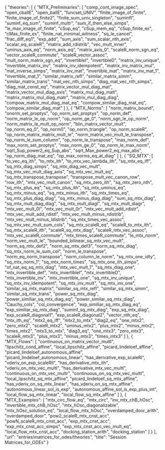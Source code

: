 {
    "theories": [
        {
            "MTX_Preliminaries": [
                "comp_cont_image_spec",
                "open_cballE",
                "open_ballE",
                "funcset_UNIV",
                "finite_image_of_finite",
                "finite_image_of_finite2",
                "finite_sum_univ_singleton",
                "suminfI",
                "suminf_eq_sum",
                "suminf_multr",
                "sum_if_then_else_simps",
                "le_max_image_of_finite",
                "cSup_eq",
                "cSup_mem_eq",
                "cSup_finite_ex",
                "cMax_finite_ex",
                "finite_nat_minimal_witness",
                "sq_le_cancel",
                "frac_diff_eq1",
                "exp_add",
                "sum_axis",
                "sum_scalar_nth_axis",
                "scalar_eq_scaleR",
                "matrix_add_rdistrib",
                "vec_mult_inner",
                "uminus_axis_eq",
                "norm_axis_eq",
                "matrix_axis_0",
                "scaleR_norm_sgn_eq",
                "vector_scaleR_commute",
                "scaleR_vector_assoc",
                "mult_norm_matrix_sgn_eq",
                "invertibleI",
                "invertibleD",
                "matrix_inv_unique",
                "invertible_matrix_inv",
                "matrix_inv_idempotent",
                "matrix_inv_matrix_mul",
                "mat_inverse_simps",
                "matrix_inv_mat",
                "invertible_mat",
                "matrix_inv_mat_1",
                "invertible_mat_1",
                "similar_matrix_refl",
                "similar_matrix_simm",
                "similar_matrix_trans",
                "mat_vec_nth_simps",
                "diag_mat_vec_nth_simps",
                "diag_mat_const_eq",
                "matrix_vector_mul_diag_mat",
                "matrix_vector_mul_diag_axis",
                "matrix_mul_diag_matl",
                "matrix_matrix_mul_diag_matr",
                "matrix_mul_diag_diag",
                "compow_matrix_mul_diag_mat_eq",
                "compow_similar_diag_mat_eq",
                "compow_similar_diag_mat"
            ]
        },
        {
            "MTX_Norms": [
                "norm_matrix_bound",
                "onorm_set_proptys",
                "op_norm_set_proptys",
                "op_norm_def",
                "norm_matrix_le_op_norm",
                "op_norm_ge_0",
                "norm_sgn_le_op_norm",
                "norm_matrix_le_mult_op_norm",
                "blin_matrix_vector_mult",
                "op_norm_eq_0",
                "op_norm0",
                "op_norm_triangle",
                "op_norm_scaleR",
                "op_norm_matrix_matrix_mult_le",
                "norm_matrix_vec_mult_le_transpose",
                "op_norm_le_sum_column",
                "op_norm_le_transpose",
                "max_norm_def",
                "max_norm_set_proptys",
                "max_norm_ge_0",
                "op_norm_le_max_norm",
                "sqrt_Sup_power2_eq_Sup_abs",
                "sqrt_Max_power2_eq_max_abs",
                "op_norm_diag_mat_eq",
                "op_max_norms_eq_at_diag"
            ]
        },
        {
            "SQ_MTX": [
                "to_vec_eq_ith",
                "to_mtx_ith",
                "to_mtx_vec_lambda_ith",
                "sq_mtx_eq_iff",
                "sq_mtx_diag_simps",
                "sq_mtx_diag_vec_mult",
                "sq_mtx_vec_mult_diag_axis",
                "sq_mtx_vec_mult_eq",
                "sq_mtx_transpose_transpose",
                "transpose_mult_vec_canon_row",
                "row_ith",
                "mtx_vec_mult_canon",
                "sq_mtx_zero_ith",
                "sq_mtx_zero_nth",
                "sq_mtx_plus_eq",
                "sq_mtx_plus_ith",
                "sq_mtx_uminus_eq",
                "sq_mtx_minus_eq",
                "sq_mtx_minus_ith",
                "sq_mtx_times_eq",
                "sq_mtx_plus_diag_diag",
                "sq_mtx_minus_diag_diag",
                "sum_sq_mtx_diag",
                "sq_mtx_mult_diag_diag",
                "sq_mtx_mult_diagl",
                "sq_mtx_mult_diagr",
                "mtx_vec_mult_0l",
                "mtx_vec_mult_0r",
                "mtx_vec_mult_add_rdistr",
                "mtx_vec_mult_add_rdistl",
                "mtx_vec_mult_minus_rdistrib",
                "mtx_vec_mult_minus_ldistrib",
                "sq_mtx_times_vec_assoc",
                "sq_mtx_vec_mult_sum_cols",
                "sq_mtx_scaleR_eq",
                "scaleR_to_mtx_ith",
                "sq_mtx_scaleR_ith",
                "scaleR_sq_mtx_diag",
                "scaleR_mtx_vec_assoc",
                "mtx_vec_scaleR_commute",
                "mtx_times_scaleR_commute",
                "le_mtx_norm",
                "norm_vec_mult_le",
                "bounded_bilinear_sq_mtx_vec_mult",
                "norm_sq_mtx_def2",
                "norm_sq_mtx_def3",
                "norm_sq_mtx_diag",
                "sq_mtx_norm_le_sum_col",
                "norm_le_transpose",
                "norm_eq_norm_transpose",
                "norm_column_le_norm",
                "sq_mtx_one_idty",
                "sq_mtx_norm_1",
                "sq_mtx_norm_times",
                "sq_mtx_one_ith_simps",
                "of_nat_eq_sq_mtx_diag",
                "mtx_vec_mult_1",
                "sq_mtx_diag_one",
                "mtx_invertible_def",
                "mtx_invertibleI",
                "mtx_invertibleD",
                "mtx_invertible_inv",
                "mtx_invertible_one",
                "sq_mtx_inv_unique",
                "sq_mtx_inv_idempotent",
                "sq_mtx_inv_mult",
                "sq_mtx_inv_one",
                "similar_sq_mtx_matrix",
                "similar_sq_mtx_refl",
                "similar_sq_mtx_simm",
                "similar_sq_mtx_trans",
                "power_sq_mtx_diag",
                "power_similiar_sq_mtx_diag_eq",
                "power_similar_sq_mtx_diag",
                "Cauchy_cols",
                "col_convergence",
                "exp_similiar_sq_mtx_diag_eq",
                "exp_similiar_sq_mtx_diag",
                "suminf_sq_mtx_diag",
                "exp_sq_mtx_diag",
                "exp_scaleR_diagonal1",
                "exp_scaleR_diagonal2",
                "vector_nth_eq",
                "mtx_ith_eq",
                "mtx2_eq_iff",
                "mtx2_to_mtx",
                "diag2_eq",
                "one_mtx2",
                "zero_mtx2",
                "scaleR_mtx2",
                "uminus_mtx2",
                "plus_mtx2",
                "minus_mtx2",
                "times_mtx2",
                "mtx3_to_mtx",
                "diag3_eq",
                "one_mtx3",
                "zero_mtx3",
                "scaleR_mtx3",
                "plus_mtx3",
                "minus_mtx3",
                "times_mtx3"
            ]
        },
        {
            "MTX_Flows": [
                "continuous_on_matrix_vector_multl",
                "lipschitz_cond_affine",
                "local_lipschitz_affine",
                "picard_lindeloef_affine",
                "picard_lindeloef_autonomous_affine",
                "picard_lindeloef_autonomous_linear",
                "has_derivative_exp_scaleRl",
                "vderiv_on_exp_scaleRlI",
                "has_derivative_mtx_ith",
                "vderiv_on_mtx_vec_multI",
                "has_derivative_mtx_vec_multl",
                "continuous_on_mtx_vec_multr",
                "continuous_on_sq_mtx_vec_multl",
                "local_lipschitz_sq_mtx_affine",
                "picard_lindeloef_sq_mtx_affine",
                "has_vderiv_on_sq_mtx_linear",
                "has_vderiv_on_sq_mtx_affine",
                "autonomous_linear_sol_is_exp",
                "autonomous_affine_sol_is_exp_plus_int",
                "local_flow_sq_mtx_linear",
                "local_flow_sq_mtx_affine"
            ]
        },
        {
            "MTX_Examples": [
                "mtx_circ_flow_eq",
                "mtx_circ",
                "inv_mtx_chB_hOsc",
                "invertible_mtx_chB_hOsc",
                "mtx_hOsc_diagonalizable",
                "mtx_hOsc_solution_eq",
                "local_flow_mtx_hOsc",
                "overdamped_door_arith",
                "overdamped_door",
                "pow2_scaleR_mtx_cnst_acc",
                "powN_scaleR_mtx_cnst_acc",
                "exp_mtx_cnst_acc",
                "exp_mtx_cnst_acc_simps",
                "exp_mtx_cnst_acc_vec_mult_eq",
                "local_flow_mtx_cnst_acc",
                "docking_station_arith",
                "docking_station"
            ]
        }
    ],
    "url": "entries/matrices_for_odes/theories",
    "title": "Session Matrices_for_ODEs"
}